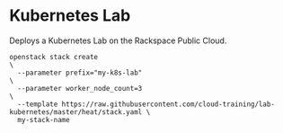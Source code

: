 # Kubernetes Lab

Deploys a Kubernetes Lab on the Rackspace Public Cloud.

```
openstack stack create                                                                              \
  --parameter prefix="my-k8s-lab"                                                                   \
  --parameter worker_node_count=3                                                                   \
  --template https://raw.githubusercontent.com/cloud-training/lab-kubernetes/master/heat/stack.yaml \
  my-stack-name
```
